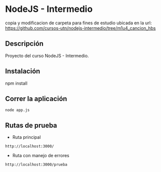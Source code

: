 # NodeJS - Intermedio
copia y modificacion de carpeta para fines de estudio ubicada en la url: https://github.com/cursos-utn/nodejs-intermedio/tree/m1u4_cancion_hbs

## Descripción
Proyecto del curso NodeJS - Intermedio. 

## Instalación

npm install

## Correr la aplicación

```
node app.js 
```

## Rutas de prueba

* Ruta principal
```
http://localhost:3000/
```
* Ruta con manejo de errores
```
http://localhost:3000/prueba
```